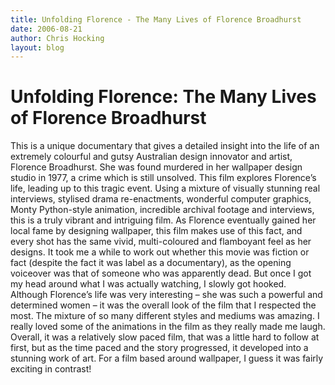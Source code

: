 ```yaml
---
title: Unfolding Florence - The Many Lives of Florence Broadhurst
date: 2006-08-21
author: Chris Hocking
layout: blog
---
```

# Unfolding Florence: The Many Lives of Florence Broadhurst

This is a unique documentary that gives a detailed insight into the life of an extremely colourful and gutsy Australian design innovator and artist, Florence Broadhurst. She was found murdered in her wallpaper design studio in 1977, a crime which is still unsolved. This film explores Florence’s life, leading up to this tragic event. Using a mixture of visually stunning real interviews, stylised drama re-enactments, wonderful computer graphics, Monty Python-style animation, incredible archival footage and interviews, this is a truly vibrant and intriguing film. As Florence eventually gained her local fame by designing wallpaper, this film makes use of this fact, and every shot has the same vivid, multi-coloured and flamboyant feel as her designs. It took me a while to work out whether this movie was fiction or fact (despite the fact it was label as a documentary), as the opening voiceover was that of someone who was apparently dead. But once I got my head around what I was actually watching, I slowly got hooked. Although Florence’s life was very interesting – she was such a powerful and determined women – it was the overall look of the film that I respected the most. The mixture of so many different styles and mediums was amazing. I really loved some of the animations in the film as they really made me laugh. Overall, it was a relatively slow paced film, that was a little hard to follow at first, but as the time paced and the story progressed, it developed into a stunning work of art. For a film based around wallpaper, I guess it was fairly exciting in contrast!